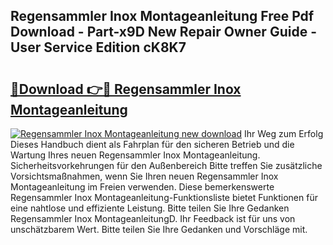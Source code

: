 ## Regensammler Inox Montageanleitung Free Pdf Download - Part-x9D New Repair Owner Guide - User Service Edition cK8K7

# <h2><a href="http://df6n64.blite.top/?on=Regensammler+Inox+Montageanleitung">🔗Download 👉🔴 Regensammler Inox Montageanleitung</a></h2>

[![Regensammler Inox Montageanleitung new download](https://i.imgur.com/lujVjoI.png)](http://df6n64.blite.top/?on=Regensammler+Inox+Montageanleitung)
Ihr Weg zum Erfolg Dieses Handbuch dient als Fahrplan für den sicheren Betrieb und die Wartung Ihres neuen Regensammler Inox Montageanleitung. Sicherheitsvorkehrungen für den Außenbereich Bitte treffen Sie zusätzliche Vorsichtsmaßnahmen, wenn Sie Ihren neuen Regensammler Inox Montageanleitung im Freien verwenden. Diese bemerkenswerte Regensammler Inox Montageanleitung-Funktionsliste bietet Funktionen für eine nahtlose und effiziente Leistung. Bitte teilen Sie Ihre Gedanken Regensammler Inox MontageanleitungD. Ihr Feedback ist für uns von unschätzbarem Wert. Bitte teilen Sie Ihre Gedanken und Vorschläge mit.
